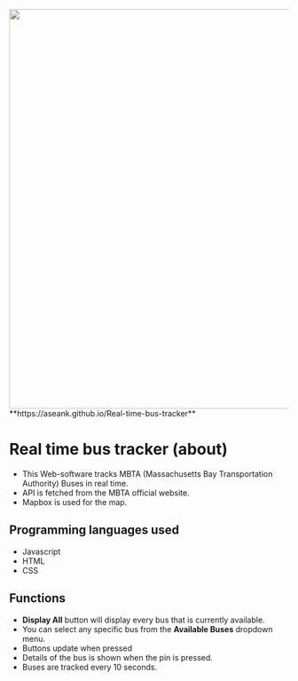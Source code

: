 <img src='bus.gif' width='720' height='720'>
**https://aseank.github.io/Real-time-bus-tracker**


# Real time bus tracker (about)
- This Web-software tracks MBTA (Massachusetts Bay Transportation Authority) Buses in real time.
- API is fetched from the MBTA official website.
- Mapbox is used for the map.

## Programming languages used
- Javascript
- HTML
- CSS

## Functions
- **Display All** button will display every bus that is currently available.
- You can select any specific bus from the **Available Buses** dropdown menu.
- Buttons update when pressed
- Details of the bus is shown when the pin is pressed.
- Buses are tracked every 10 seconds.
